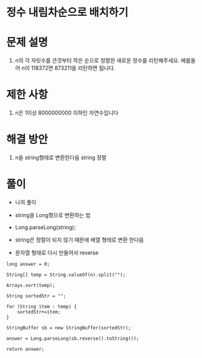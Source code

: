# 정수 내림차순으로 배치하기

# 문제 설명

1.  n의 각 자릿수를 큰것부터 작은 순으로 정렬한 새로운 정수를 리턴해주세요. 예를들어 n이 118372면 873211을 리턴하면 됩니다.

# 제한 사항

1. n은 1이상 8000000000 이하인 자연수입니다

# 해결 방안

1. n을 string형태로 변환한다음 string 정렬

# 풀이

- 나의 풀이

- string을 Long형으로 변환하는 법

- Long.parseLong(string);

- string은 정렬이 되지 않기 때문에 배열 형태로 변환 한다음

- 문자열 형태로 다시 만들어서 reverse

```
long answer = 0;
        
String[] temp = String.valueOf(n).split("");

Arrays.sort(temp);

String sortedStr = "";

for (String item : temp) {
    sortedStr+=item;
}

StringBuffer sb = new StringBuffer(sortedStr);

answer = Long.parseLong(sb.reverse().toString());

return answer;
```